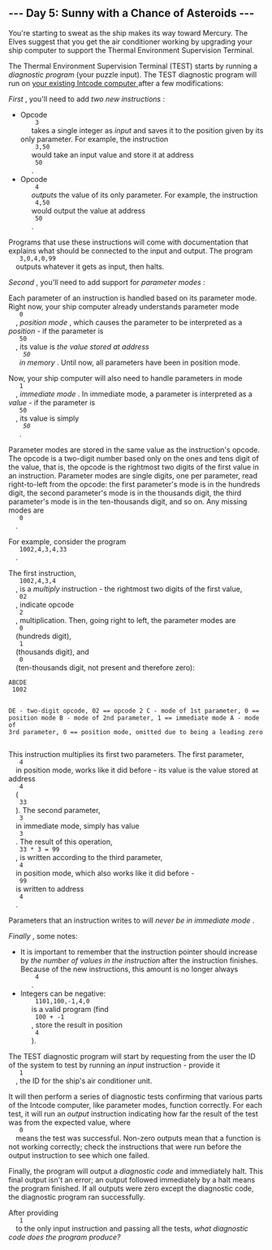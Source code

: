 <article class="day-desc">
 <h2>
  --- Day 5: Sunny with a Chance of Asteroids ---
 </h2>
 <p>
  You're starting to sweat as the ship makes its way toward Mercury.  The Elves suggest that you get the air conditioner working by upgrading your ship computer to support the Thermal Environment Supervision Terminal.
 </p>
 <p>
  The Thermal Environment Supervision Terminal (TEST) starts by running a
  <em>
   diagnostic program
  </em>
  (your puzzle input).  The TEST diagnostic program will run on
  <a href="2">
   your existing Intcode computer
  </a>
  after a few modifications:
 </p>
 <p>
  <em>
   First
  </em>
  , you'll need to add
  <em>
   two new instructions
  </em>
  :
 </p>
 <ul>
  <li>
   Opcode
   <code>
    3
   </code>
   takes a single integer as
   <em>
    input
   </em>
   and saves it to the position given by its only parameter. For example, the instruction
   <code>
    3,50
   </code>
   would take an input value and store it at address
   <code>
    50
   </code>
   .
  </li>
  <li>
   Opcode
   <code>
    4
   </code>
   <em>
    outputs
   </em>
   the value of its only parameter. For example, the instruction
   <code>
    4,50
   </code>
   would output the value at address
   <code>
    50
   </code>
   .
  </li>
 </ul>
 <p>
  Programs that use these instructions will come with documentation that explains what should be connected to the input and output. The program
  <code>
   3,0,4,0,99
  </code>
  outputs whatever it gets as input, then halts.
 </p>
 <p>
  <em>
   Second
  </em>
  , you'll need to add support for
  <em>
   parameter modes
  </em>
  :
 </p>
 <p>
  Each parameter of an instruction is handled based on its parameter mode.  Right now, your ship computer already understands parameter mode
  <code>
   0
  </code>
  ,
  <em>
   position mode
  </em>
  , which causes the parameter to be interpreted as a
  <em>
   position
  </em>
  - if the parameter is
  <code>
   50
  </code>
  , its value is
  <em>
   the value stored at address
   <code>
    50
   </code>
   in memory
  </em>
  . Until now, all parameters have been in position mode.
 </p>
 <p>
  Now, your ship computer will also need to handle parameters in mode
  <code>
   1
  </code>
  ,
  <em>
   immediate mode
  </em>
  . In immediate mode, a parameter is interpreted as a
  <em>
   value
  </em>
  - if the parameter is
  <code>
   50
  </code>
  , its value is simply
  <em>
   <code>
    50
   </code>
  </em>
  .
 </p>
 <p>
  Parameter modes are stored in the same value as the instruction's opcode.  The opcode is a two-digit number based only on the ones and tens digit of the value, that is, the opcode is the rightmost two digits of the first value in an instruction. Parameter modes are single digits, one per parameter, read right-to-left from the opcode: the first parameter's mode is in the hundreds digit, the second parameter's mode is in the thousands digit, the third parameter's mode is in the ten-thousands digit, and so on. Any missing modes are
  <code>
   0
  </code>
  .
 </p>
 <p>
  For example, consider the program
  <code>
   1002,4,3,4,33
  </code>
  .
 </p>
 <p>
  The first instruction,
  <code>
   1002,4,3,4
  </code>
  , is a
  <em>
   multiply
  </em>
  instruction - the rightmost two digits of the first value,
  <code>
   02
  </code>
  , indicate opcode
  <code>
   2
  </code>
  , multiplication.  Then, going right to left, the parameter modes are
  <code>
   0
  </code>
  (hundreds digit),
  <code>
   1
  </code>
  (thousands digit), and
  <code>
   0
  </code>
  (ten-thousands digit, not present and therefore zero):
 </p>
 <pre><code>ABCDE
 1002

DE - two-digit opcode,      02 == opcode 2
 C - mode of 1st parameter,  0 == position mode
 B - mode of 2nd parameter,  1 == immediate mode
 A - mode of 3rd parameter,  0 == position mode,
                                  omitted due to being a leading zero
</code></pre>
 <p>
  This instruction multiplies its first two parameters.  The first parameter,
  <code>
   4
  </code>
  in position mode, works like it did before - its value is the value stored at address
  <code>
   4
  </code>
  (
  <code>
   33
  </code>
  ). The second parameter,
  <code>
   3
  </code>
  in immediate mode, simply has value
  <code>
   3
  </code>
  . The result of this operation,
  <code>
   33 * 3 = 99
  </code>
  , is written according to the third parameter,
  <code>
   4
  </code>
  in position mode, which also works like it did before -
  <code>
   99
  </code>
  is written to address
  <code>
   4
  </code>
  .
 </p>
 <p>
  Parameters that an instruction writes to will
  <em>
   never be in immediate mode
  </em>
  .
 </p>
 <p>
  <em>
   Finally
  </em>
  , some notes:
 </p>
 <ul>
  <li>
   It is important to remember that the instruction pointer should increase by
   <em>
    the number of values in the instruction
   </em>
   after the instruction finishes. Because of the new instructions, this amount is no longer always
   <code>
    4
   </code>
   .
  </li>
  <li>
   Integers can be negative:
   <code>
    1101,100,-1,4,0
   </code>
   is a valid program (find
   <code>
    100 + -1
   </code>
   , store the result in position
   <code>
    4
   </code>
   ).
  </li>
 </ul>
 <p>
  The TEST diagnostic program will start by requesting from the user the ID of the system to test by running an
  <em>
   input
  </em>
  instruction - provide it
  <code>
   1
  </code>
  , the ID for the ship's air conditioner unit.
 </p>
 <p>
  It will then perform a series of diagnostic tests confirming that various parts of the Intcode computer, like parameter modes, function correctly. For each test, it will run an
  <em>
   output
  </em>
  instruction indicating how far the result of the test was from the expected value, where
  <code>
   0
  </code>
  means the test was successful.  Non-zero outputs mean that a function is not working correctly; check the instructions that were run before the output instruction to see which one failed.
 </p>
 <p>
  Finally, the program will output a
  <em>
   diagnostic code
  </em>
  and immediately halt. This final output isn't an error; an output followed immediately by a halt means the program finished.  If all outputs were zero except the diagnostic code, the diagnostic program ran successfully.
 </p>
 <p>
  After providing
  <code>
   1
  </code>
  to the only input instruction and passing all the tests,
  <em>
   what diagnostic code does the program produce?
  </em>
 </p>
</article>
